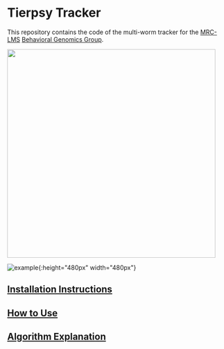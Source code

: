 # Tierpsy Tracker
This repository contains the code of the multi-worm tracker for the [MRC-LMS](http://lms.mrc.ac.uk/) [Behavioral Genomics Group](http://behave.csc.mrc.ac.uk/). 

<img src="https://cloud.githubusercontent.com/assets/8364368/26658216/8d5599b2-4660-11e7-911b-c390330a15ee.gif" width="480">


![example](https://cloud.githubusercontent.com/assets/8364368/26658216/8d5599b2-4660-11e7-911b-c390330a15ee.gif){:height="480px" width="480px"}



## [Installation Instructions](docs/INSTALLATION.md)
## [How to Use](docs/HOWTO.md)
## [Algorithm Explanation](docs/EXPLANATION.md)
